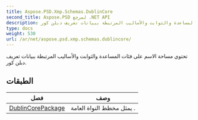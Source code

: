 ```yaml
---
title: Aspose.PSD.Xmp.Schemas.DublinCore
second_title: Aspose.PSD لمرجع .NET API
description: تحتوي مساحة الاسم على فئات المساعدة والثوابت والأساليب المرتبطة ببيانات تعريف دبلن كور.
type: docs
weight: 530
url: /ar/net/aspose.psd.xmp.schemas.dublincore/
---
```

تحتوي مساحة الاسم على فئات المساعدة والثوابت والأساليب المرتبطة ببيانات تعريف دبلن كور.

## الطبقات

| فصل | وصف |
| --- | --- |
| [DublinCorePackage](./dublincorepackage/) | يمثل مخطط النواة العامة . |


